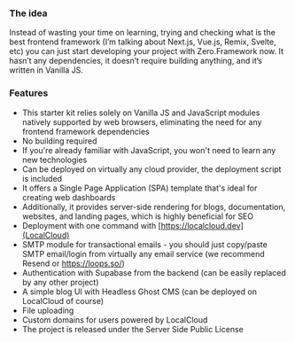### The idea

Instead of wasting your time on learning, trying and checking what is the best frontend framework (I’m talking about Next.js, Vue.js, Remix, Svelte, etc) you can just start developing your project with Zero.Framework now. It hasn’t any dependencies, it doesn’t require building anything, and it’s written in Vanilla JS.

### Features

- This starter kit relies solely on Vanilla JS and JavaScript modules natively supported by web browsers, eliminating the need for any frontend framework dependencies
- No building required
- If you're already familiar with JavaScript, you won't need to learn any new technologies
- Can be deployed on virtually any cloud provider, the deployment script is included
- It offers a Single Page Application (SPA) template that's ideal for creating web dashboards
- Additionally, it provides server-side rendering for blogs, documentation, websites, and landing pages, which is highly beneficial for SEO
- Deployment with one command with [https://localcloud.dev](LocalCloud)
- SMTP module for transactional emails - you should just copy/paste SMTP email/login from virtually any email service (we recommend Resend or https://loops.so/)
- Authentication with Supabase from the backend (can be easily replaced by any other project)
- A simple blog UI with Headless Ghost CMS (can be deployed on LocalCloud of course)
- File uploading
- Custom domains for users powered by LocalCloud
- The project is released under the Server Side Public License